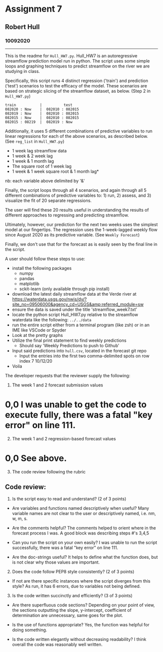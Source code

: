 # Assignment 7
## Robert Hull
### 10092020
-------------------------------------------------------------------------

This is the readme for `Hull_HW7.py`. Hull_HW7 is an autoregressive streamflow prediction model run in python. The script uses some simple loops and graphing techniques to predict streamflow on the river we are studying in class.

Specifically, this script runs 4 distinct regression ('train') and prediction ('test') scenarios to test the efficacy of the model. These scenarios are based on strategic slicing of the streamflow dataset, as below. (Step 2 in `Hull_HW7.py`)

    train           |          test
    082020 : Now    |  082010 : 082015
    082019 : Now    |  082010 : 082015
    082015 : Now    |  082010 : 082015
    082015 : 08219  |  082019 : Now

Additionally, it uses 5 different combinations of predictive variables to run linear regressions for each of the above scenarios, as described below. (See `reg_list` in `Hull_HW7.py`)

  - 1 week lag streamflow data
  - 1 week & 2 week lag
  - 1 week & 1 month lag
  - The square root of 1 week lag
  - 1 week & 1 week square root & 1 month lag*

nb: each variable above delimited by '&'

Finally, the script loops through all 4 scenarios, and again through all 5 different combinations of predictive variables to: 1) run, 2) assess, and 3) visualize the fit of 20 separate regressions.

The user will find these 20 results useful in understanding the results of different approaches to regressing and predicting streamflow.

Ultimately, however, our prediction for the next two weeks uses the simplest model at our fingertips. The regression uses the 1-week-lagged weekly flow since August 2020 as its predictive variable. (See `Weekly Forecast`)

Finally, we don't use that for the forecast as is easily seen by the final line in the script.

A user should follow these steps to use:
* install the following packages
  * numpy
  * pandas
  * matplotlib
  * sckit-learn (only available through pip install)
* download the latest daily streamflow data at the Verde river at https://waterdata.usgs.gov/nwis/dv/?site_no=09506000&agency_cd=USGS&amp;referred_module=sw
* ensure the data is saved under the title 'streamflow_week7.txt'
* locate the python script Hull_HW7.py relative to the streamflow waterdata like the following: `../../data`
* run the entire script either from a terminal program (like zsh) or in an IME like VSCode or Spyder
* Look at the pretty graphs
* Utilize the final print statement to find weekly predictions
  * Should say 'Weekly Predictions to push to Github'
* Input said predictions into `hull.csv`, located in the forecast git repo
  * Input the entries into the first two comma-delimited spots on row index 7 10/12/20
* Voila

The developer requests that the reviewer supply the following:

1. The week 1 and 2 forecast submission values
# 0,0 I was unable to get the code to execute fully, there was a fatal "key error" on line 111.
2. The week 1 and 2 regression-based forecast values
# 0,0 See above.
3. The code review following the rubric

## Code review:
1. Is the script easy to read and understand? (2 of 3 points)
 - Are variables and functions named descriptively when useful?
 Many variable names are not clear to the user or descriptively named, i.e. nm, w, m, s.

 - Are the comments helpful?
 The comments helped to orient where in the forecast process I was. A good block was describing steps #'s 3,4,5

 - Can you run the script on your own easily?
    I was unable to run the script successfully, there was a fatal "key error" on line 111.
 - Are the doc-strings useful?
    It helps to define what the function does, but is not clear why those values are important.


2. Does the code follow PEP8 style consistently? (2 of 3 points)
 - If not are there specific instances where the script diverges from this style?
 As run, it has 6 errors, due to variables not being defined.

3. Is the code written succinctly and efficiently? (3 of 3 points)
 - Are there superfluous code sections?
 Depending on your point of view, the sections outputting the slope, y-intercept, coefficient of determination are unnecessary, same goes for the plot.

 - Is the use of functions appropriate?
Yes, the function was helpful for doing something.
 - Is the code written elegantly without decreasing readability?
 I think overall the code was reasonably well written.
